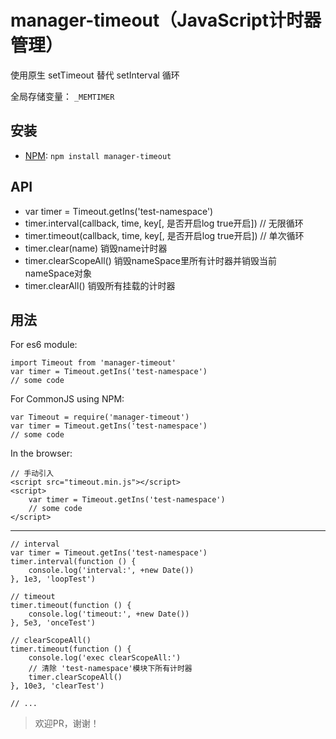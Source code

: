 manager-timeout（JavaScript计时器管理）
=======================================
使用原生 setTimeout 替代 setInterval 循环

全局存储变量： ```_MEMTIMER```

安装
---------------------------------------

* [NPM](https://www.npmjs.org/): `npm install manager-timeout`

API
---------------------------------------
 * var timer = Timeout.getIns('test-namespace')
 * timer.interval(callback, time, key[, 是否开启log true开启]) // 无限循环
 * timer.timeout(callback, time, key[, 是否开启log true开启]) // 单次循环
 * timer.clear(name) 销毁name计时器
 * timer.clearScopeAll()  销毁nameSpace里所有计时器并销毁当前nameSpace对象
 * timer.clearAll() 销毁所有挂载的计时器

用法
---------------------------------------

For es6 module:

```
import Timeout from 'manager-timeout'
var timer = Timeout.getIns('test-namespace')
// some code
```

For CommonJS using NPM:

```
var Timeout = require('manager-timeout')
var timer = Timeout.getIns('test-namespace')
// some code
```

In the browser:

```
// 手动引入
<script src="timeout.min.js"></script>
<script>
    var timer = Timeout.getIns('test-namespace')
    // some code
</script>
```

---------------------------------------
```
// interval
var timer = Timeout.getIns('test-namespace')
timer.interval(function () {
    console.log('interval:', +new Date())
}, 1e3, 'loopTest')

// timeout
timer.timeout(function () {
    console.log('timeout:', +new Date())
}, 5e3, 'onceTest')

// clearScopeAll()
timer.timeout(function () {
    console.log('exec clearScopeAll:')
    // 清除 'test-namespace'模块下所有计时器
    timer.clearScopeAll()
}, 10e3, 'clearTest')

// ...
```

> 欢迎PR，谢谢！